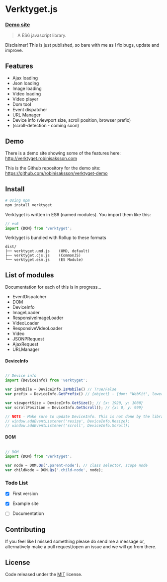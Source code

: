 # Verktyget.js

### [Demo site](http://verktyget.robinisaksson.com)


> A ES6 javascript library.

Disclaimer! This is just published, so bare with me as I fix bugs, update and improve.

## Features

* Ajax loading
* Json loading
* Image loading
* Video loading
* Video player
* Dom tool
* Event dispatcher
* URL Manager
* Device info (viewport size, scroll position, browser prefix)
* (scroll-detection - coming soon)


## Demo

There is a demo site showing some of the features here: http://verktyget.robinisaksson.com

This is the Github repository for the demo site: https://github.com/robinisaksson/verktyget-demo

## Install

``` bash
# Using npm
npm install verktyget

```

Verktyget is written in ES6 (named modules). You import them like this: 

``` js
// es6
import {DOM} from 'verktyget';
```

Verktyget is bundled with Rollup to these formats

```text
dist/
├── verktyget.umd.js    (UMD, default)
├── verktyget.cjs.js    (CommonJS)
└── verktyget.esm.js    (ES Module)
```



## List of modules

Documentation for each of this is in progress...
* EventDispatcher  
* DOM  
* DeviceInfo  
* ImageLoader  
* ResponsiveImageLoader  
* VideoLoader  
* ResponsiveVideoLoader  
* Video  
* JSONPRequest  
* AjaxRequest  
* URLManager


#### DeviceInfo
``` js

// Device info
import {DeviceInfo} from 'verktyget';

var isMobile = DeviceInfo.IsMobile() // True/False
var prefix = DeviceInfo.GetPrefix() // {object} - {dom: "WebKit", lowercase: "webkit", css: "-webkit-", js: "Webkit"}

var viewportSize = DeviceInfo.GetSize(); // {x: 1920, y: 1080}
var scrollPosition = DeviceInfo.GetScroll(); // {x: 0, y: 999}

// NOTE - Make sure to update DeviceInfo. This is not done by the library
// window.addEventListener('resize', DeviceInfo.Resize);
// window.addEventListener('scroll', DeviceInfo.Scroll);

```

#### DOM
``` js

// DOM
import {DOM} from 'verktyget';

var node = DOM.Qs('.parent-node'); // class selector, scope node
var childNode = DOM.Qs('.child-node', node);

```



### Todo List

* [x] First version
* [x] Example site
* [ ] Documentation



## Contributing

If you feel like I missed something please do send me a message or, alternatively make a pull request/open an issue and we will go from there.

## License

Code released under the [MIT](LICENSE) license.
